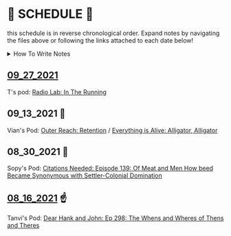# 📆 SCHEDULE 📆

this schedule is in reverse chronological order. 
Expand notes by navigating the files above or following the links attached to each date below!

<details>
  <summary> How To Write Notes </summary>
  
  1. Name your file: `Schedule/MM_DD_YYYY.md`
  
  * Prepending `Schedule/` keeps the file in the correct folder
  * `.md` ensures the file is a markdown file
  * 👍 you got this!!
  
  2. Make sure to link your notes below! (you don't need to add the `Schedule/` to your link)
  
</details>
  
## [09_27_2021](09_27_2021.md)

T's pod: [Radio Lab: In The Running](https://open.spotify.com/episode/29KlrnIzLwPQjOa78EVv6S?si=8aff7ae441e544a0)

## 09_13_2021 🌛
  
Vian's Pod: [Outer Reach: Retention](https://open.spotify.com/episode/1IX4L4T8plNXQQC50RnpOX?si=3a385a5896034402) / [Everything is Alive: Alligator, Alligator](https://open.spotify.com/episode/09Nlofr26OB1NhTlCmYYuf?si=e2bafa77df414286&nd=1)

## 08_30_2021 🥈

Sopy's Pod: [Citations Needed: Episode 139: Of Meat and Men How beed Became Synonymous with Settler-Colonial Domination](https://podcasts.apple.com/us/podcast/citations-needed/id1258545975?i=1000527382540)

## [08_16_2021](08_16_2021.md) ☝️

Tanvi's Pod: [Dear Hank and John: Ep 298: The Whens and Wheres of Thens and Theres ](https://podcasts.apple.com/us/podcast/dear-hank-john/id1002937870?i=1000530780007)
